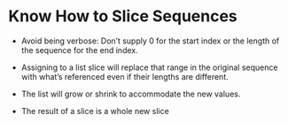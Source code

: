 # Know	How	to	Slice	Sequences

* Avoid	being	verbose:	Don’t	supply	0	for	the	start	index	or	the	length	of	the sequence	for	the	end	index.

* Assigning	to	a	list	slice	will	replace	that	range	in	the	original	sequence	with
what’s	referenced	even	if	their	lengths	are	different.

* The list	will	grow	or	shrink	to	accommodate	the	new	values.

* The result of a slice is a whole new slice
